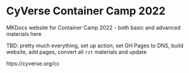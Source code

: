 
# CyVerse Container Camp 2022

MKDocs website for Container Camp 2022 - both basic and advanced materials here 

TBD: pretty much everything, set up action, set GH Pages to DNS, build website, add pages, convert all `rst` materials and update

htps://cyverse.org/cc

